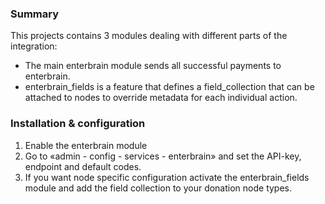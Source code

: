 ### Summary

This projects contains 3 modules dealing with different parts of the
integration:

* The main enterbrain module sends all successful payments to enterbrain.
* enterbrain_fields is a feature that defines a field_collection that can be
  attached to nodes to override metadata for each individual action.

### Installation & configuration

1. Enable the enterbrain module
2. Go to «admin - config - services - enterbrain» and set the API-key,
   endpoint and default codes.
3. If you want node specific configuration activate the enterbrain_fields
   module and add the field collection to your donation node types. 
